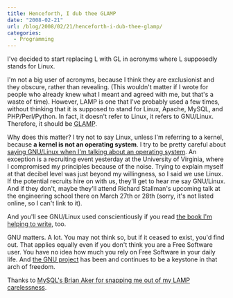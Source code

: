 ```yaml
---
title: Henceforth, I dub thee GLAMP
date: "2008-02-21"
url: /blog/2008/02/21/henceforth-i-dub-thee-glamp/
categories:
  - Programming
---
```

I've decided to start replacing L with GL in acronyms where L supposedly stands for Linux.

I'm not a big user of acronyms, because I think they are exclusionist and they obscure, rather than revealing. (This wouldn't matter if I wrote for people who already knew what I meant and agreed with me, but that's a waste of time). However, LAMP is one that I've probably used a few times, without thinking that it is supposed to stand for Linux, Apache, MySQL, and PHP/Perl/Python. In fact, it doesn't refer to Linux, it refers to GNU/Linux. Therefore, it should be <acronym title="GNU/Linux, Apache, MySQL, and PHP/Perl/Python">GLAMP</acronym>.

Why does this matter? I try not to say Linux, unless I'm referring to a kernel, because **a kernel is not an operating system**. I try to be pretty careful about [saying GNU/Linux when I'm talking about an operating system][1]. An exception is a recruiting event yesterday at the University of Virginia, where I compromised my principles because of the noise. Trying to explain myself at that decibel level was just beyond my willingness, so I said we use Linux. If the potential recruits hire on with us, they'll get to hear me say GNU/Linux. And if they don't, maybe they'll attend Richard Stallman's upcoming talk at the engineering school there on March 27th or 28th (sorry, it's not listed online, so I can't link to it).

And you'll see GNU/Linux used conscientiously if you read [the book I'm helping to write][2], too.

GNU matters. A lot. You may not think so, but if it ceased to exist, you'd find out. That applies equally even if you don't think you are a Free Software user. You have no idea how much you rely on Free Software in your daily life. And [the GNU project][3] has been and continues to be a keystone in that arch of freedom.

Thanks to [MySQL's Brian Aker for snapping me out of my LAMP carelessness][4].

 [1]: http://www.gnu.org/gnu/linux-and-gnu.html
 [2]: http://www.amazon.com/gp/product/0596101716?ie=UTF8&#038;tag=xaprb-20&#038;link_code=as3&#038;camp=211189&#038;creative=373489&#038;creativeASIN=0596101716
 [3]: http://www.fsf.org/
 [4]: http://krow.livejournal.com/583459.html

